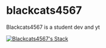 # blackcats4567

Blackcats4567 is a student dev and yt

[![Blackcats4567's Stack](https://github-readme-stats.vercel.app/api?username=Blackcats4567)](https://github.com/Blackcats4567)
